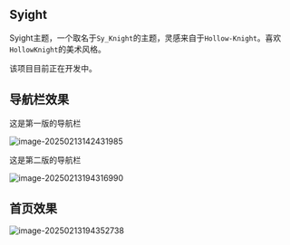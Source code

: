 ## Syight

Syight主题，一个取名于`Sy_Knight`的主题，灵感来自于`Hollow-Knight`。喜欢`HollowKnight`的美术风格。

该项目目前正在开发中。

## 导航栏效果

这是第一版的导航栏

![image-20250213142431985](https://ccccooh.oss-cn-hangzhou.aliyuncs.com/img/202502131533272.png)

这是第二版的导航栏

![image-20250213194316990](https://ccccooh.oss-cn-hangzhou.aliyuncs.com/img/202502131943953.png)

## 首页效果

![image-20250213194352738](https://ccccooh.oss-cn-hangzhou.aliyuncs.com/img/202502131943844.png)